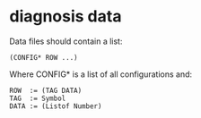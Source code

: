 diagnosis data
===

Data files should contain a list:

    (CONFIG* ROW ...)

Where CONFIG* is a list of all configurations and:

    ROW  := (TAG DATA)
    TAG  := Symbol
    DATA := (Listof Number)

